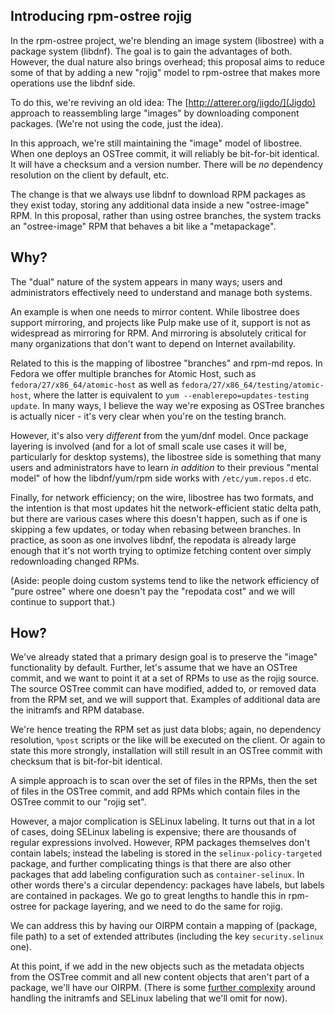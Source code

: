 Introducing rpm-ostree rojig
--------

In the rpm-ostree project, we're blending an image system (libostree)
with a package system (libdnf).  The goal is to gain the
advantages of both.  However, the dual nature also brings overhead;
this proposal aims to reduce some of that by adding a new "rojig"
model to rpm-ostree that makes more operations use the libdnf side.

To do this, we're reviving an old idea: The [http://atterer.org/jigdo/](Jigdo)
approach to reassembling large "images" by downloading component packages.  (We're
not using the code, just the idea).

In this approach, we're still maintaining the "image" model of libostree. When
one deploys an OSTree commit, it will reliably be bit-for-bit identical. It will
have a checksum and a version number. There will be *no* dependency resolution
on the client by default, etc.

The change is that we always use libdnf to download RPM packages as they exist
today, storing any additional data inside a new "ostree-image" RPM. In this
proposal, rather than using ostree branches, the system tracks an "ostree-image"
RPM that behaves a bit like a "metapackage".

Why?
----

The "dual" nature of the system appears in many ways; users and administrators
effectively need to understand and manage both systems.

An example is when one needs to mirror content. While libostree does support
mirroring, and projects like Pulp make use of it, support is not as widespread
as mirroring for RPM. And mirroring is absolutely critical for many
organizations that don't want to depend on Internet availability.

Related to this is the mapping of libostree "branches" and rpm-md repos. In
Fedora we offer multiple branches for Atomic Host, such as
`fedora/27/x86_64/atomic-host` as well as
`fedora/27/x86_64/testing/atomic-host`, where the latter is equivalent to `yum
--enablerepo=updates-testing update`. In many ways, I believe the way we're
exposing as OSTree branches is actually nicer - it's very clear when you're on
the testing branch.

However, it's also very *different* from the yum/dnf model. Once package
layering is involved (and for a lot of small scale use cases it will be,
particularly for desktop systems), the libostree side is something that many
users and administrators have to learn *in addition* to their previous "mental model"
of how the libdnf/yum/rpm side works with `/etc/yum.repos.d` etc.

Finally, for network efficiency; on the wire, libostree has two formats, and the
intention is that most updates hit the network-efficient static delta path, but
there are various cases where this doesn't happen, such as if one is skipping a
few updates, or today when rebasing between branches. In practice, as soon as
one involves libdnf, the repodata is already large enough that it's not worth
trying to optimize fetching content over simply redownloading changed RPMs.

(Aside: people doing custom systems tend to like the network efficiency of "pure
 ostree" where one doesn't pay the "repodata cost" and we will continue to
 support that.)

How?
----

We've already stated that a primary design goal is to preserve the "image"
functionality by default. Further, let's assume that we have an OSTree commit,
and we want to point it at a set of RPMs to use as the rojig source. The source
OSTree commit can have modified, added to, or removed data from the RPM set, and
we will support that. Examples of additional data are the initramfs and RPM
database.

We're hence treating the RPM set as just data blobs; again, no dependency
resolution, `%post` scripts or the like will be executed on the client. Or again
to state this more strongly, installation will still result in an OSTree commit
with checksum that is bit-for-bit identical.

A simple approach is to scan over the set of files in the RPMs, then the set
of files in the OSTree commit, and add RPMs which contain files in the OSTree
commit to our "rojig set".

However, a major complication is SELinux labeling. It turns out that in a lot of
cases, doing SELinux labeling is expensive; there are thousands of regular
expressions involved. However, RPM packages themselves don't contain labels;
instead the labeling is stored in the `selinux-policy-targeted` package, and
further complicating things is that there are also other packages that add
labeling configuration such as `container-selinux`. In other words there's a
circular dependency: packages have labels, but labels are contained in packages.
We go to great lengths to handle this in rpm-ostree for package layering, and we
need to do the same for rojig.

We can address this by having our OIRPM contain a mapping of (package, file
path) to a set of extended attributes (including the key `security.selinux`
one).

At this point, if we add in the new objects such as the metadata objects from
the OSTree commit and all new content objects that aren't part of a package,
we'll have our OIRPM. (There is
some [further complexity](https://pagure.io/fedora-atomic/issue/94) around
handling the initramfs and SELinux labeling that we'll omit for now).
